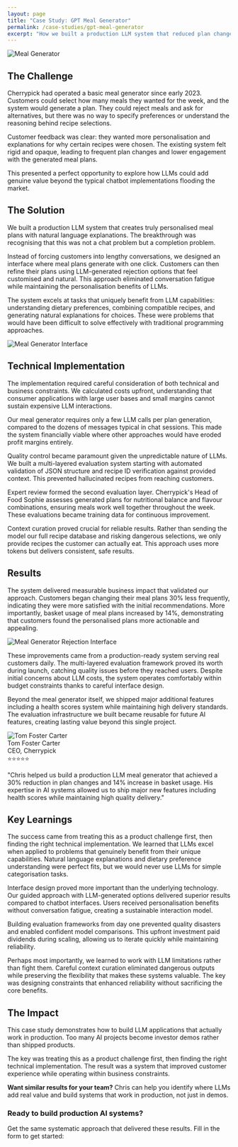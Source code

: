 ```yaml
---
layout: page
title: "Case Study: GPT Meal Generator"
permalink: /case-studies/gpt-meal-generator
excerpt: "How we built a production LLM system that reduced plan changes by 30% and increased basket usage by 14%"
---
```


<img src="/assets/img/meal-generator.jpg" alt="Meal Generator" class="float-right rounded-lg ml-6 mb-6 w-1/2 max-w-md"/>

## The Challenge

Cherrypick had operated a basic meal generator since early 2023. Customers could select how many meals they wanted for the week, and the system would generate a plan. They could reject meals and ask for alternatives, but there was no way to specify preferences or understand the reasoning behind recipe selections.

Customer feedback was clear: they wanted more personalisation and explanations for why certain recipes were chosen. The existing system felt rigid and opaque, leading to frequent plan changes and lower engagement with the generated meal plans.

This presented a perfect opportunity to explore how LLMs could add genuine value beyond the typical chatbot implementations flooding the market.

## The Solution

We built a production LLM system that creates truly personalised meal plans with natural language explanations. The breakthrough was recognising that this was not a chat problem but a completion problem.

Instead of forcing customers into lengthy conversations, we designed an interface where meal plans generate with one click. Customers can then refine their plans using LLM-generated rejection options that feel customised and natural. This approach eliminated conversation fatigue while maintaining the personalisation benefits of LLMs.

The system excels at tasks that uniquely benefit from LLM capabilities: understanding dietary preferences, combining compatible recipes, and generating natural explanations for choices. These were problems that would have been difficult to solve effectively with traditional programming approaches.

<img src="/assets/img/meal-generator-3.jpg" alt="Meal Generator Interface" class="float-right rounded-lg ml-6 mb-6 w-1/2 max-w-md"/>

## Technical Implementation

The implementation required careful consideration of both technical and business constraints. We calculated costs upfront, understanding that consumer applications with large user bases and small margins cannot sustain expensive LLM interactions.

Our meal generator requires only a few LLM calls per plan generation, compared to the dozens of messages typical in chat sessions. This made the system financially viable where other approaches would have eroded profit margins entirely.

Quality control became paramount given the unpredictable nature of LLMs. We built a multi-layered evaluation system starting with automated validation of JSON structure and recipe ID verification against provided context. This prevented hallucinated recipes from reaching customers.

Expert review formed the second evaluation layer. Cherrypick's Head of Food Sophie assesses generated plans for nutritional balance and flavour combinations, ensuring meals work well together throughout the week. These evaluations became training data for continuous improvement.

Context curation proved crucial for reliable results. Rather than sending the model our full recipe database and risking dangerous selections, we only provide recipes the customer can actually eat. This approach uses more tokens but delivers consistent, safe results.

## Results

The system delivered measurable business impact that validated our approach. Customers began changing their meal plans 30% less frequently, indicating they were more satisfied with the initial recommendations. More importantly, basket usage of meal plans increased by 14%, demonstrating that customers found the personalised plans more actionable and appealing.

<img src="/assets/img/meal-generator-reject.jpg" alt="Meal Generator Rejection Interface" class="float-right rounded-lg ml-6 mb-6 w-1/2 max-w-md"/>

These improvements came from a production-ready system serving real customers daily. The multi-layered evaluation framework proved its worth during launch, catching quality issues before they reached users. Despite initial concerns about LLM costs, the system operates comfortably within budget constraints thanks to careful interface design.

Beyond the meal generator itself, we shipped major additional features including a health scores system while maintaining high delivery standards. The evaluation infrastructure we built became reusable for future AI features, creating lasting value beyond this single project.

<div style="clear: both;"></div>

<!-- TFC Testimonial Section -->
<section class="py-20 bg-brand-deep-turquoise">
  <div class="max-w-4xl mx-auto px-6">
    <div class="bg-white rounded-lg p-8">
      <div class="flex items-center mb-4">
        <a href="https://www.linkedin.com/in/tomfostercarter/" target="_blank" style='text-decoration: none' class="flex items-center">
          <img src="/assets/img/testimonials/tfc.jpeg" alt="Tom Foster Carter" class="w-16 h-16 rounded-full mr-4 object-cover">
          <div>
            <div class="text-lg font-semibold text-brand-black">Tom Foster Carter</div>
            <div class="text-sm text-brand-black/70">CEO, Cherrypick</div>
          </div>
        </a>
      </div>
      <div class="flex text-yellow-500 mb-4 space-x-1">
        <span>⭐</span><span>⭐</span><span>⭐</span><span>⭐</span><span>⭐</span>
      </div>
      <p class="text-brand-black italic mb-4">
        "Chris helped us build a production LLM meal generator that achieved a 30% reduction in plan changes and 14% increase in basket usage. His expertise in AI systems allowed us to ship major new features including health scores while maintaining high quality delivery."
      </p>
    </div>
  </div>
</section>

## Key Learnings

The success came from treating this as a product challenge first, then finding the right technical implementation. We learned that LLMs excel when applied to problems that genuinely benefit from their unique capabilities. Natural language explanations and dietary preference understanding were perfect fits, but we would never use LLMs for simple categorisation tasks.

Interface design proved more important than the underlying technology. Our guided approach with LLM-generated options delivered superior results compared to chatbot interfaces. Users received personalisation benefits without conversation fatigue, creating a sustainable interaction model.

Building evaluation frameworks from day one prevented quality disasters and enabled confident model comparisons. This upfront investment paid dividends during scaling, allowing us to iterate quickly while maintaining reliability.

Perhaps most importantly, we learned to work with LLM limitations rather than fight them. Careful context curation eliminated dangerous outputs while preserving the flexibility that makes these systems valuable. The key was designing constraints that enhanced reliability without sacrificing the core benefits.

## The Impact

This case study demonstrates how to build LLM applications that actually work in production. Too many AI projects become investor demos rather than shipped products.

The key was treating this as a product challenge first, then finding the right technical implementation. The result was a system that improved customer experience while operating within business constraints.

**Want similar results for your team?** Chris can help you identify where LLMs add real value and build systems that work in production, not just in demos.

<div class="bg-white rounded-lg p-8 text-center mt-12 border border-brand-light-blue/20">
  <h3 class="text-2xl font-heading font-bold text-brand-black mb-4">Ready to build production AI systems?</h3>
  <p class="text-brand-black/80 mb-6">Get the same systematic approach that delivered these results. Fill in the form to get started:</p>
  <div class="rm-area-embed-services"></div>
</div>
